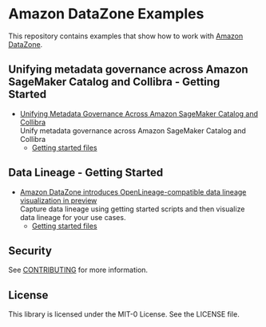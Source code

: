 # Amazon DataZone Examples

This repository contains examples that show how to work with [Amazon DataZone](https://aws.amazon.com/datazone).

## Unifying metadata governance across Amazon SageMaker Catalog and Collibra - Getting Started
* [Unifying Metadata Governance Across Amazon SageMaker Catalog and Collibra](https://aws.amazon.com/blogs/big-data/unifying-metadata-governance-across-amazon-sagemaker-and-collibra/)  
  Unify metadata governance across Amazon SageMaker Catalog and Collibra
  * [Getting started files](blogs/unifying_metadata_governance_across_amazon_sagemaker_catalog_and_collibra)

## Data Lineage - Getting Started
* [Amazon DataZone introduces OpenLineage-compatible data lineage visualization in preview](https://aws.amazon.com/blogs/big-data/amazon-datazone-introduces-openlineage-compatible-data-lineage-visualization-in-preview)  
  Capture data lineage using getting started scripts and then visualize data lineage for your use cases.
  * [Getting started files](blogs/getting_started_data_lineage_preview)   

## Security

See [CONTRIBUTING](CONTRIBUTING.md#security-issue-notifications) for more information.

## License

This library is licensed under the MIT-0 License. See the LICENSE file.


